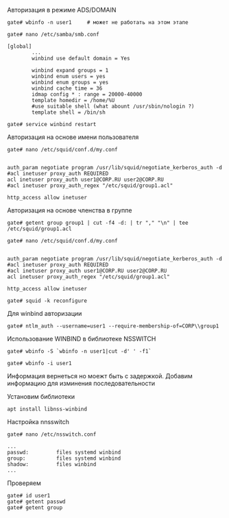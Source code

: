 Авторизация в режиме ADS/DOMAIN
```
gate# wbinfo -n user1     # может не работать на этом этапе
```
```
gate# nano /etc/samba/smb.conf
```
```
[global]
        ...
        winbind use default domain = Yes

        winbind expand groups = 1
        winbind enum users = yes
        winbind enum groups = yes
        winbind cache time = 36
        idmap config * : range = 20000-40000
        template homedir = /home/%U
        #use suitable shell (what abount /usr/sbin/nologin ?)
        template shell = /bin/sh
```
```
gate# service winbind restart
```

Авторизация на основе имени пользователя
```
gate# nano /etc/squid/conf.d/my.conf
```
```

auth_param negotiate program /usr/lib/squid/negotiate_kerberos_auth -d
#acl inetuser proxy_auth REQUIRED
acl inetuser proxy_auth user1@CORP.RU user2@CORP.RU
#acl inetuser proxy_auth_regex "/etc/squid/group1.acl"

http_access allow inetuser
```
Авторизация на основе членства в группе
```
gate# getent group group1 | cut -f4 -d: | tr "," "\n" | tee /etc/squid/group1.acl

```
```
gate# nano /etc/squid/conf.d/my.conf
```
```

auth_param negotiate program /usr/lib/squid/negotiate_kerberos_auth -d
#acl inetuser proxy_auth REQUIRED
#acl inetuser proxy_auth user1@CORP.RU user2@CORP.RU
acl inetuser proxy_auth_regex "/etc/squid/group1.acl"

http_access allow inetuser
```
```
gate# squid -k reconfigure
```
Для winbind авторизации
```
gate# ntlm_auth --username=user1 --require-membership-of=CORP\\group1
```

Использование WINBIND в библиотеке NSSWITCH

```
gate# wbinfo -S `wbinfo -n user1|cut -d' ' -f1`

gate# wbinfo -i user1
```
Информация вернеться но моежт быть с задержкой.
Добавим информацию для изминения последовательности

Установим библиотеки
```
apt install libnss-winbind
```
Настройка nnsswitch
```
gate# nano /etc/nsswitch.conf
```
```
...
passwd:         files systemd winbind
group:          files systemd winbind
shadow:         files winbind
...
```
Проверяем
```
gate# id user1
gate# getent passwd
gate# getent group
```
